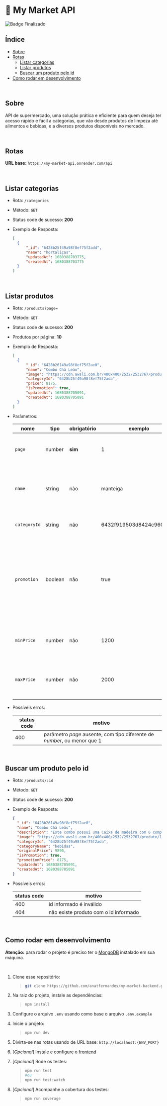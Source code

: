 # :shopping_cart: My Market API

![Badge Finalizado](https://img.shields.io/static/v1?label=STATUS&message=FINALIZADO&color=success&style=for-the-badge)

## Índice

- [Sobre](#Sobre)
- [Rotas](#Rotas)
  - [Listar categorias](#Listar-categorias)
  - [Listar produtos](#Listar-produtos)
  - [Buscar um produto pelo id](#Buscar-um-produto-pelo-id)
- [Como rodar em desenvolvimento](#Como-rodar-em-desenvolvimento)

<br/>

## Sobre

API de supermercado, uma solução prática e eficiente para quem deseja ter acesso rápido e fácil a categorias, que vão desde produtos de limpeza até alimentos e bebidas, e a diversos produtos disponíveis no mercado.

<br/>

## Rotas

**URL base:** `https://my-market-api.onrender.com/api`

<br/>

## Listar categorias

- Rota: `/categories`
- Método: `GET`
- Status code de sucesso: **200**
- Exemplo de Resposta:

  ```json
  [
  	{
  		"_id": "6428b25f49a98f8ef75f2add",
  		"name": "hortaliças",
  		"updatedAt": 1680388703775,
  		"createdAt": 1680388703775
  	}
  ]
  ```

<br/>

## Listar produtos

- Rota: `/products?page=`
- Método: `GET`
- Status code de sucesso: **200**
- Produtos por página: **10**
- Exemplo de Resposta:

  ```json
  [
  	{
  		"_id": "6428b26149a98f8ef75f2ae0",
  		"name": "Combo Chá Leão",
  		"image": "https://cdn.awsli.com.br/400x400/2532/2532767/produto/1925652215311b91fe6.jpg",
  		"categoryId": "6428b25f49a98f8ef75f2ada",
  		"price": 8175,
  		"isPromotion": true,
  		"updatedAt": 1680388705091,
  		"createdAt": 1680388705091
  	}
  ]
  ```

- Parâmetros:

  | nome         | tipo    | obrigatório | exemplo                  | descrição                                                                                                     |
  | ------------ | ------- | ----------- | ------------------------ | ------------------------------------------------------------------------------------------------------------- |
  | `page`       | number  | **sim**     | 1                        | número da página corrente de produtos                                                                         |
  | `name`       | string  | não         | manteiga                 | filtra os produtos por uma parte do nome (insensitive case)                                                   |
  | `categoryId` | string  | não         | 6432f919503d8424c9609279 | filtra os produtos pelo id da categoria                                                                       |
  | `promotion`  | boolean | não         | true                     | se _true_, retorna somente os produtos em promoção, se _false_, retorna os produtos que não estão em promoção |
  | `minPrice`   | number  | não         | 1200                     | preço mínimo que os produtos retornados devem ter                                                             |
  | `maxPrice`   | number  | não         | 2000                     | preço máximo que os produtos retornados devem ter                                                             |

- Possíveis erros:

  | status code | motivo                                                                   |
  | ----------- | ------------------------------------------------------------------------ |
  | 400         | parâmetro _page_ ausente, com tipo diferente de _number_, ou menor que 1 |

<br/>

## Buscar um produto pelo id

- Rota: `/products/:id`
- Método: `GET`
- Status code de sucesso: **200**
- Exemplo de Resposta:

  ```json
  {
  	"_id": "6428b26149a98f8ef75f2ae0",
  	"name": "Combo Chá Leão",
  	"description": "Este combo possui uma Caixa de madeira com 6 compartimentos para armazenagem de chás. Sabores: Maçã, Frutas Vermelhas, Morango, Maracujá, Laranja, Gengibre, Hibisco, Rosa Silvestre, Amora, Mirtilo e Baunilha. Embalagem: 6 (seis) caixas com 10 (Dez) sachês. Totalizando 60 sachês. Saquinhos: Cada saquinho tem 1,6g de chá.",
  	"image": "https://cdn.awsli.com.br/400x400/2532/2532767/produto/1925652215311b91fe6.jpg",
  	"categoryId": "6428b25f49a98f8ef75f2ada",
  	"categoryName": "bebidas",
  	"originalPrice": 9890,
  	"isPromotion": true,
  	"promotionPrice": 8175,
  	"updatedAt": 1680388705091,
  	"createdAt": 1680388705091
  }
  ```

- Possíveis erros:

  | status code | motivo                                |
  | ----------- | ------------------------------------- |
  | 400         | id informado é inválido               |
  | 404         | não existe produto com o id informado |

<br/>

## Como rodar em desenvolvimento

**Atenção:** para rodar o projeto é preciso ter o [MongoDB](https://www.mongodb.com/docs/manual/installation/) instalado em sua máquina.

<br/>

1. Clone esse repositório:

   > ```bash
   > git clone https://github.com/anatfernandes/my-market-backend.git
   > ```

2. Na raiz do projeto, instale as dependências:

   > ```bash
   > npm install
   > ```

3. Configure o arquivo `.env` usando como base o arquivo `.env.example`

4. Inicie o projeto:

   > ```bash
   > npm run dev
   > ```

5. Divirta-se nas rotas usando de URL base: `http://localhost:{ENV_PORT}`

6. [*Opcional*] Instale e configure o [frontend](https://github.com/anatfernandes/my-market-frontend)

7. [*Opcional*] Rode os testes:

   > ```bash
   > npm run test
   > #ou
   > npm run test:watch
   > ```

8. [*Opcional*] Acompanhe a cobertura dos testes:
   > ```bash
   > npm run coverage
   > ```
